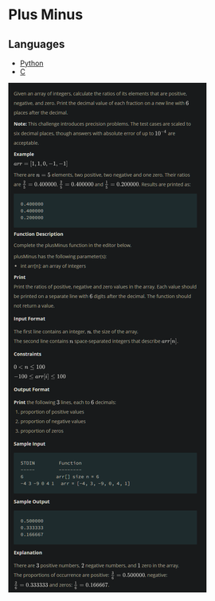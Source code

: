 # Plus Minus

## Languages

- [Python](Python3/main.py)
- [C](C/main.c)

![problem](_static/problem.png)
